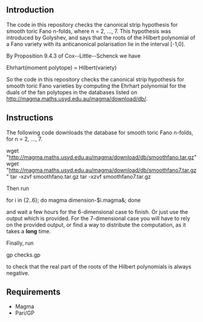 Introduction
------------
The code in this repository checks the canonical strip hypothesis for smooth toric Fano n-folds, where n = 2, ..., 7. This hypothesis was introduced by Golyshev, and says that the roots of the Hilbert polynomial of a Fano variety with its anticanonical polarisation lie in the interval [-1,0].

By Proposition 9.4.3 of Cox--Little--Schenck we have

  Ehrhart(moment polytope) = Hilbert(variety)

So the code in this repository checks the canonical strip hypothesis for smooth toric Fano varieties by computing the Ehrhart polynomial for the duals of the fan polytopes in the databases listed on http://magma.maths.usyd.edu.au/magma/download/db/.

Instructions
------------

The following code downloads the database for smooth toric Fano n-folds, for n = 2, ..., 7.

   wget "http://magma.maths.usyd.edu.au/magma/download/db/smoothfano.tar.gz"
   wget "http://magma.maths.usyd.edu.au/magma/download/db/smoothfano7.tar.gz"
   tar -xzvf smoothfano.tar.gz
   tar -xzvf smoothfano7.tar.gz

Then run

   for i in {2..6}; do magma dimension-$i.magma&; done

and wait a few hours for the 6-dimensional case to finish. Or just use the output which is provided. For the 7-dimensional case you will have to rely on the provided output, or find a way to distribute the computation, as it takes a **long** time.

Finally, run

   gp checks.gp

to check that the real part of the roots of the Hilbert polynomials is always negative.

Requirements
------------

* Magma
* Pari/GP

